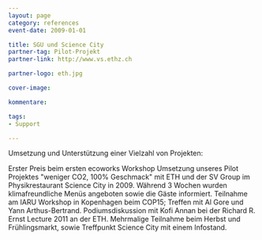 ```yaml
---
layout: page
category: references
event-date: 2009-01-01

title: SGU und Science City
partner-tag: Pilot-Projekt
partner-link: http://www.vs.ethz.ch

partner-logo: eth.jpg

cover-image: 

kommentare:

tags:
- Support

---
```


Umsetzung und Unterstützung einer Vielzahl von Projekten:

Erster Preis beim ersten ecoworks Workshop
Umsetzung unseres Pilot Projektes "weniger CO2, 100% Geschmack" mit ETH und der SV Group im Physikrestaurant Science City in 2009. Während 3 Wochen wurden klimafreundliche Menüs angeboten sowie die Gäste informiert.
Teilnahme am IARU Workshop in Kopenhagen beim COP15; Treffen mit Al Gore und Yann Arthus-Bertrand.
Podiumsdiskussion mit Kofi Annan bei der Richard R. Ernst Lecture 2011 an der ETH.
Mehrmalige Teilnahme beim Herbst und Frühlingsmarkt, sowie Treffpunkt Science City mit einem Infostand.
